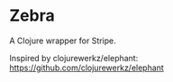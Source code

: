 # Zebra

A Clojure wrapper for Stripe.

Inspired by clojurewerkz/elephant: https://github.com/clojurewerkz/elephant
